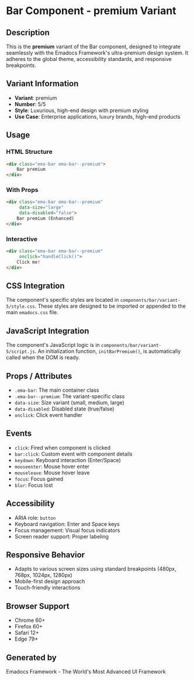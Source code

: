 # Bar Component - premium Variant

## Description
This is the **premium** variant of the Bar component, designed to integrate seamlessly with the Emadocs Framework's ultra-premium design system. It adheres to the global theme, accessibility standards, and responsive breakpoints.

## Variant Information
- **Variant**: premium
- **Number**: 5/5
- **Style**: Luxurious, high-end design with premium styling
- **Use Case**: Enterprise applications, luxury brands, high-end products

## Usage

### HTML Structure
```html
<div class="ema-bar ema-bar--premium">
    Bar premium
</div>
```

### With Props
```html
<div class="ema-bar ema-bar--premium" 
     data-size="large" 
     data-disabled="false">
    Bar premium (Enhanced)
</div>
```

### Interactive
```html
<div class="ema-bar ema-bar--premium" 
     onclick="handleClick()">
    Click me!
</div>
```

## CSS Integration
The component's specific styles are located in `components/bar/variant-5/style.css`. These styles are designed to be imported or appended to the main `emadocs.css` file.

## JavaScript Integration
The component's JavaScript logic is in `components/bar/variant-5/script.js`. An initialization function, `initBarPremium()`, is automatically called when the DOM is ready.

## Props / Attributes
- `.ema-bar`: The main container class
- `.ema-bar--premium`: The variant-specific class
- `data-size`: Size variant (small, medium, large)
- `data-disabled`: Disabled state (true/false)
- `onclick`: Click event handler

## Events
- `click`: Fired when component is clicked
- `bar:click`: Custom event with component details
- `keydown`: Keyboard interaction (Enter/Space)
- `mouseenter`: Mouse hover enter
- `mouseleave`: Mouse hover leave
- `focus`: Focus gained
- `blur`: Focus lost

## Accessibility
- ARIA role: `button`
- Keyboard navigation: Enter and Space keys
- Focus management: Visual focus indicators
- Screen reader support: Proper labeling

## Responsive Behavior
- Adapts to various screen sizes using standard breakpoints (480px, 768px, 1024px, 1280px)
- Mobile-first design approach
- Touch-friendly interactions

## Browser Support
- Chrome 60+
- Firefox 60+
- Safari 12+
- Edge 79+

## Generated by
Emadocs Framework - The World's Most Advanced UI Framework
